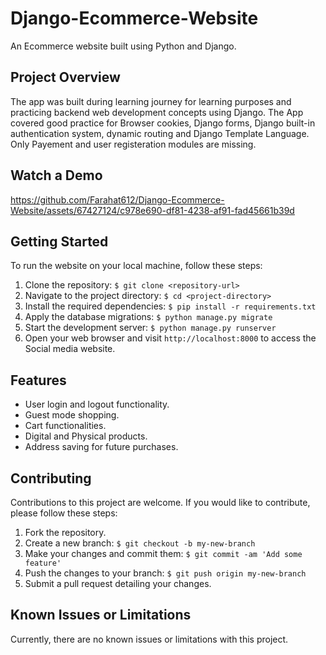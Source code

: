 # Django-Ecommerce-Website
An Ecommerce website built using Python and Django.


## Project Overview

The app was built during learning journey for learning purposes and practicing backend web development concepts using Django.
The App covered good practice for Browser cookies, Django forms, Django built-in authentication system, dynamic routing and Django Template Language.
Only Payement and user registeration modules are missing.


## Watch a Demo

https://github.com/Farahat612/Django-Ecommerce-Website/assets/67427124/c978e690-df81-4238-af91-fad45661b39d



## Getting Started

To run the website on your local machine, follow these steps:

1. Clone the repository: `$ git clone <repository-url>`
2. Navigate to the project directory: `$ cd <project-directory>`
3. Install the required dependencies: `$ pip install -r requirements.txt`
4. Apply the database migrations: `$ python manage.py migrate`
5. Start the development server: `$ python manage.py runserver`
6. Open your web browser and visit `http://localhost:8000` to access the Social media website.


## Features

- User login and logout functionality.
- Guest mode shopping.
- Cart functionalities.
- Digital and Physical products.
- Address saving for future purchases.



## Contributing

Contributions to this project are welcome. If you would like to contribute, please follow these steps:

1. Fork the repository.
2. Create a new branch: `$ git checkout -b my-new-branch`
3. Make your changes and commit them: `$ git commit -am 'Add some feature'`
4. Push the changes to your branch: `$ git push origin my-new-branch`
5. Submit a pull request detailing your changes.

## Known Issues or Limitations

Currently, there are no known issues or limitations with this project.
